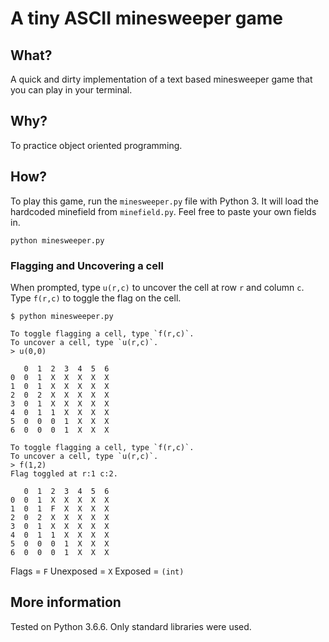 # A tiny ASCII minesweeper game

## What?

A quick and dirty implementation of a text based minesweeper game that you can play in your terminal.

## Why?

To practice object oriented programming.

## How?

To play this game, run the `minesweeper.py` file with Python 3. It will load the hardcoded minefield from `minefield.py`. Feel free to paste your own fields in.

```
python minesweeper.py
```

### Flagging and Uncovering a cell

When prompted, type `u(r,c)` to uncover the cell at row `r` and column `c`. Type `f(r,c)` to toggle the flag on the cell.

```
$ python minesweeper.py

To toggle flagging a cell, type `f(r,c)`.
To uncover a cell, type `u(r,c)`.
> u(0,0)

   0  1  2  3  4  5  6
0  0  1  X  X  X  X  X
1  0  1  X  X  X  X  X
2  0  2  X  X  X  X  X
3  0  1  X  X  X  X  X
4  0  1  1  X  X  X  X
5  0  0  0  1  X  X  X
6  0  0  0  1  X  X  X

To toggle flagging a cell, type `f(r,c)`.
To uncover a cell, type `u(r,c)`.
> f(1,2)
Flag toggled at r:1 c:2.

   0  1  2  3  4  5  6
0  0  1  X  X  X  X  X
1  0  1  F  X  X  X  X
2  0  2  X  X  X  X  X
3  0  1  X  X  X  X  X
4  0  1  1  X  X  X  X
5  0  0  0  1  X  X  X
6  0  0  0  1  X  X  X
```

Flags = `F`
Unexposed = `X`
Exposed = `(int)`

## More information

Tested on Python 3.6.6. Only standard libraries were used.
